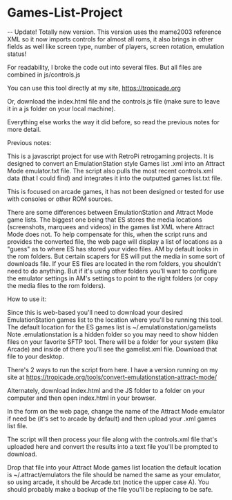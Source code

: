 # Games-List-Project

-- Update!  Totally new version.  This version uses the mame2003 reference XML so it now imports controls for almost all roms, it also brings in other fields as well like screen type, number of players, screen rotation, emulation status!

For readability, I broke the code out into several files.  But all files are combined in js/controls.js 

You can use this tool directly at my site, https://tropicade.org

Or, download the index.html file and the controls.js file (make sure to leave it in a js folder on your local machine).

Everything else works the way it did before, so read the previous notes for more detail.

Previous notes:

This is a javascript project for use with RetroPi retrogaming projects.  It is designed to convert an EmulationStation style Games list .xml into an Attract Mode emulator.txt file.  The script also pulls the most recent controls.xml data (that I could find) and integrates it into the outputted games list.txt file.

This is focused on arcade games, it has not been designed or tested for use with consoles or other ROM sources.

There are some differences between EmulationStation and Attract Mode game lists.  The biggest one being that ES stores the media locations (screenshots, marquees and videos) in the games list XML where Attract Mode does not.  To help compensate for this, when the script runs and provides the converted file, the web page will display a list of locations as a "guess" as to where ES has stored your video files.  AM by default looks in the rom folders.  But certain scapers for ES will put the media in some sort of downloads file.  If your ES files are located in the rom folders, you shouldn't need to do anything.  But if it's using other folders you'll want to configure the emulator settings in AM's settings to point to the right folders (or copy the media files to the rom folders).

How to use it:

Since this is web-based you'll need to download your desired EmulationStation games list to the location where you'll be running this tool.  The default location for the ES games list is ~/.emulationstation/gamelists  Note .emulationstation is a hidden folder so you may need to show hidden files on your favorite SFTP tool. There will be a folder for your system (like Arcade) and inside of there you'll see the gamelist.xml file.  Download that file to your desktop.

There's 2 ways to run the script from here.  I have a version running on my site at https://tropicade.org/tools/convert-emulationstation-attract-mode/

Alternately, download index.html and the JS folder to a folder on your computer and then open index.html in your browser.

In the form on the web page, change the name of the Attract Mode emulator if need be (it's set to arcade by default) and then upload your .xml games list file.  

The script will then process your file along with the controls.xml file that's uploaded here and convert the results into a text file you'll be prompted to download.

Drop that file into your Attract Mode games list location the default location is ~/.attract/emulators  the file should be named the same as your emulator, so using arcade, it should be Arcade.txt (notice the upper case A).  You should probably make a backup of the file you'll be replacing to be safe.
